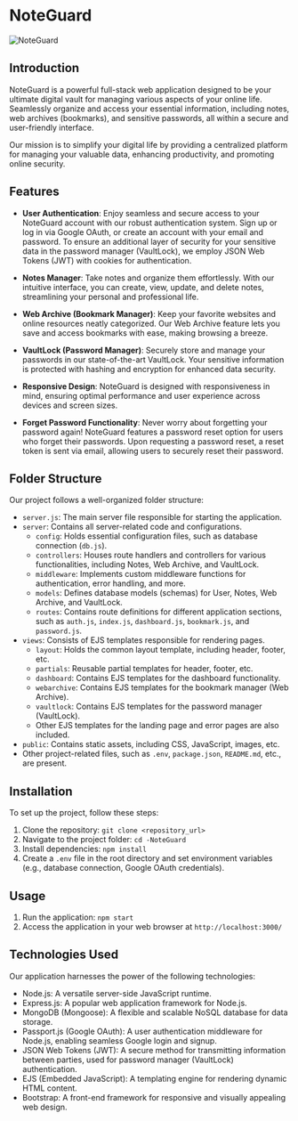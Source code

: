 #  NoteGuard

![ NoteGuard](https://drive.google.com/file/d/1GrsVxwBDVb33CdXeo42J-YSAuEWQv7OR/view?usp=sharing)

## Introduction

 NoteGuard is a powerful full-stack web application designed to be your ultimate digital vault for managing various aspects of your online life. Seamlessly organize and access your essential information, including notes, web archives (bookmarks), and sensitive passwords, all within a secure and user-friendly interface.

Our mission is to simplify your digital life by providing a centralized platform for managing your valuable data, enhancing productivity, and promoting online security.

## Features

- **User Authentication**: Enjoy seamless and secure access to your  NoteGuard account with our robust authentication system. Sign up or log in via Google OAuth, or create an account with your email and password. To ensure an additional layer of security for your sensitive data in the password manager (VaultLock), we employ JSON Web Tokens (JWT) with cookies for authentication.

- **Notes Manager**: Take notes and organize them effortlessly. With our intuitive interface, you can create, view, update, and delete notes, streamlining your personal and professional life.

- **Web Archive (Bookmark Manager)**: Keep your favorite websites and online resources neatly categorized. Our Web Archive feature lets you save and access bookmarks with ease, making browsing a breeze.

- **VaultLock (Password Manager)**: Securely store and manage your passwords in our state-of-the-art VaultLock. Your sensitive information is protected with hashing and encryption for enhanced data security.

- **Responsive Design**:  NoteGuard is designed with responsiveness in mind, ensuring optimal performance and user experience across devices and screen sizes.
- **Forget Password Functionality**: Never worry about forgetting your password again!  NoteGuard features a password reset option for users who forget their passwords. Upon requesting a password reset, a reset token is sent via email, allowing users to securely reset their password.

## Folder Structure

Our project follows a well-organized folder structure:

- `server.js`: The main server file responsible for starting the application.
- `server`: Contains all server-related code and configurations.
  - `config`: Holds essential configuration files, such as database connection (`db.js`).
  - `controllers`: Houses route handlers and controllers for various functionalities, including Notes, Web Archive, and VaultLock.
  - `middleware`: Implements custom middleware functions for authentication, error handling, and more.
  - `models`: Defines database models (schemas) for User, Notes, Web Archive, and VaultLock.
  - `routes`: Contains route definitions for different application sections, such as `auth.js`, `index.js`, `dashboard.js`, `bookmark.js`, and `password.js`.
- `views`: Consists of EJS templates responsible for rendering pages.
  - `layout`: Holds the common layout template, including header, footer, etc.
  - `partials`: Reusable partial templates for header, footer, etc.
  - `dashboard`: Contains EJS templates for the dashboard functionality.
  - `webarchive`: Contains EJS templates for the bookmark manager (Web Archive).
  - `vaultlock`: Contains EJS templates for the password manager (VaultLock).
  - Other EJS templates for the landing page and error pages are also included.
- `public`: Contains static assets, including CSS, JavaScript, images, etc.
- Other project-related files, such as `.env`, `package.json`, `README.md`, etc., are present.

## Installation

To set up the project, follow these steps:

1. Clone the repository: `git clone <repository_url>`
2. Navigate to the project folder: `cd -NoteGuard`
3. Install dependencies: `npm install`
4. Create a `.env` file in the root directory and set environment variables (e.g., database connection, Google OAuth credentials).

## Usage

1. Run the application: `npm start`
2. Access the application in your web browser at `http://localhost:3000/`

## Technologies Used

Our application harnesses the power of the following technologies:

- Node.js: A versatile server-side JavaScript runtime.
- Express.js: A popular web application framework for Node.js.
- MongoDB (Mongoose): A flexible and scalable NoSQL database for data storage.
- Passport.js (Google OAuth): A user authentication middleware for Node.js, enabling seamless Google login and signup.
- JSON Web Tokens (JWT): A secure method for transmitting information between parties, used for password manager (VaultLock) authentication.
- EJS (Embedded JavaScript): A templating engine for rendering dynamic HTML content.
- Bootstrap: A front-end framework for responsive and visually appealing web design.
